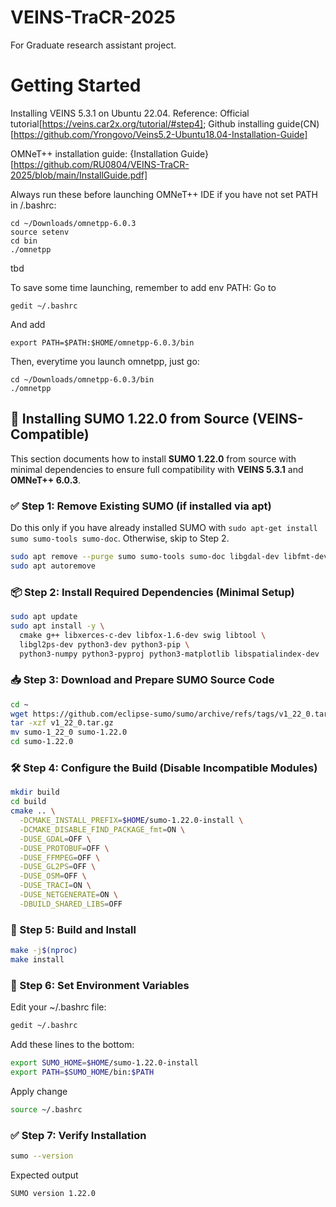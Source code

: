 # VEINS-TraCR-2025
For Graduate research assistant project.



# Getting Started
Installing VEINS 5.3.1 on Ubuntu 22.04.
Reference: 
Official tutorial[https://veins.car2x.org/tutorial/#step4]; Github installing guide(CN)[https://github.com/Yrongovo/Veins5.2-Ubuntu18.04-Installation-Guide]  

OMNeT++ installation guide: {Installation Guide}[https://github.com/RU0804/VEINS-TraCR-2025/blob/main/InstallGuide.pdf]



Always run these before launching OMNeT++ IDE if you have not set PATH in /.bashrc:
```
cd ~/Downloads/omnetpp-6.0.3
source setenv
cd bin
./omnetpp
```

tbd

To save some time launching, remember to add env PATH:
Go to 
```
gedit ~/.bashrc
```
And add 
```
export PATH=$PATH:$HOME/omnetpp-6.0.3/bin
```

Then, everytime you launch omnetpp, just go:
```
cd ~/Downloads/omnetpp-6.0.3/bin
./omnetpp
```



## 🚗 Installing SUMO 1.22.0 from Source (VEINS-Compatible)

This section documents how to install **SUMO 1.22.0** from source with minimal dependencies to ensure full compatibility with **VEINS 5.3.1** and **OMNeT++ 6.0.3**.

### ✅ Step 1: Remove Existing SUMO (if installed via apt)
Do this only if you have already installed SUMO with ```sudo apt-get install sumo sumo-tools sumo-doc```. Otherwise, skip to Step 2.
```bash
sudo apt remove --purge sumo sumo-tools sumo-doc libgdal-dev libfmt-dev
sudo apt autoremove
```


### 📦 Step 2: Install Required Dependencies (Minimal Setup)
```bash
sudo apt update
sudo apt install -y \
  cmake g++ libxerces-c-dev libfox-1.6-dev swig libtool \
  libgl2ps-dev python3-dev python3-pip \
  python3-numpy python3-pyproj python3-matplotlib libspatialindex-dev
```

### 📥 Step 3: Download and Prepare SUMO Source Code
```bash
cd ~
wget https://github.com/eclipse-sumo/sumo/archive/refs/tags/v1_22_0.tar.gz
tar -xzf v1_22_0.tar.gz
mv sumo-1_22_0 sumo-1.22.0
cd sumo-1.22.0
```


### 🛠 Step 4: Configure the Build (Disable Incompatible Modules)
```bash
mkdir build
cd build
cmake .. \
  -DCMAKE_INSTALL_PREFIX=$HOME/sumo-1.22.0-install \
  -DCMAKE_DISABLE_FIND_PACKAGE_fmt=ON \
  -DUSE_GDAL=OFF \
  -DUSE_PROTOBUF=OFF \
  -DUSE_FFMPEG=OFF \
  -DUSE_GL2PS=OFF \
  -DUSE_OSM=OFF \
  -DUSE_TRACI=ON \
  -DUSE_NETGENERATE=ON \
  -DBUILD_SHARED_LIBS=OFF
```

### 🔨 Step 5: Build and Install
```bash
make -j$(nproc)
make install
```

### 🧪 Step 6: Set Environment Variables
Edit your ~/.bashrc file:
```bash
gedit ~/.bashrc
```
Add these lines to the bottom:
```bash
export SUMO_HOME=$HOME/sumo-1.22.0-install
export PATH=$SUMO_HOME/bin:$PATH
```
Apply change
```bash
source ~/.bashrc
```

### ✅ Step 7: Verify Installation
```bash
sumo --version
```
Expected output
```nginx
SUMO version 1.22.0
```










